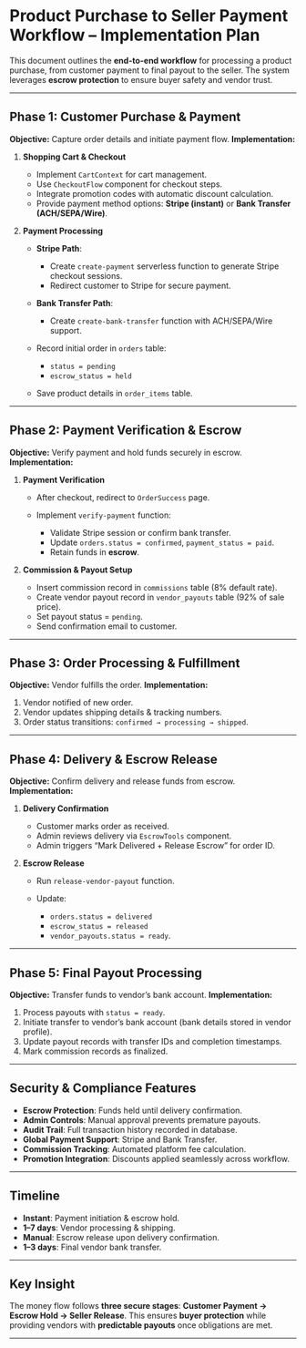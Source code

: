 
# Product Purchase to Seller Payment Workflow – Implementation Plan

This document outlines the **end-to-end workflow** for processing a product purchase, from customer payment to final payout to the seller. The system leverages **escrow protection** to ensure buyer safety and vendor trust.

---

## Phase 1: Customer Purchase & Payment

**Objective:** Capture order details and initiate payment flow.
**Implementation:**

1. **Shopping Cart & Checkout**

   * Implement `CartContext` for cart management.
   * Use `CheckoutFlow` component for checkout steps.
   * Integrate promotion codes with automatic discount calculation.
   * Provide payment method options: **Stripe (instant)** or **Bank Transfer (ACH/SEPA/Wire)**.

2. **Payment Processing**

   * **Stripe Path**:

     * Create `create-payment` serverless function to generate Stripe checkout sessions.
     * Redirect customer to Stripe for secure payment.
   * **Bank Transfer Path**:

     * Create `create-bank-transfer` function with ACH/SEPA/Wire support.
   * Record initial order in `orders` table:

     * `status = pending`
     * `escrow_status = held`
   * Save product details in `order_items` table.

---

## Phase 2: Payment Verification & Escrow

**Objective:** Verify payment and hold funds securely in escrow.
**Implementation:**

1. **Payment Verification**

   * After checkout, redirect to `OrderSuccess` page.
   * Implement `verify-payment` function:

     * Validate Stripe session or confirm bank transfer.
     * Update `orders.status = confirmed`, `payment_status = paid`.
     * Retain funds in **escrow**.

2. **Commission & Payout Setup**

   * Insert commission record in `commissions` table (8% default rate).
   * Create vendor payout record in `vendor_payouts` table (92% of sale price).
   * Set payout status = `pending`.
   * Send confirmation email to customer.

---

## Phase 3: Order Processing & Fulfillment

**Objective:** Vendor fulfills the order.
**Implementation:**

1. Vendor notified of new order.
2. Vendor updates shipping details & tracking numbers.
3. Order status transitions: `confirmed → processing → shipped`.

---

## Phase 4: Delivery & Escrow Release

**Objective:** Confirm delivery and release funds from escrow.
**Implementation:**

1. **Delivery Confirmation**

   * Customer marks order as received.
   * Admin reviews delivery via `EscrowTools` component.
   * Admin triggers “Mark Delivered + Release Escrow” for order ID.

2. **Escrow Release**

   * Run `release-vendor-payout` function.
   * Update:

     * `orders.status = delivered`
     * `escrow_status = released`
     * `vendor_payouts.status = ready`.

---

## Phase 5: Final Payout Processing

**Objective:** Transfer funds to vendor’s bank account.
**Implementation:**

1. Process payouts with `status = ready`.
2. Initiate transfer to vendor’s bank account (bank details stored in vendor profile).
3. Update payout records with transfer IDs and completion timestamps.
4. Mark commission records as finalized.

---

## Security & Compliance Features

* **Escrow Protection**: Funds held until delivery confirmation.
* **Admin Controls**: Manual approval prevents premature payouts.
* **Audit Trail**: Full transaction history recorded in database.
* **Global Payment Support**: Stripe and Bank Transfer.
* **Commission Tracking**: Automated platform fee calculation.
* **Promotion Integration**: Discounts applied seamlessly across workflow.

---

## Timeline

* **Instant**: Payment initiation & escrow hold.
* **1–7 days**: Vendor processing & shipping.
* **Manual**: Escrow release upon delivery confirmation.
* **1–3 days**: Final vendor bank transfer.

---

## Key Insight

The money flow follows **three secure stages**:
**Customer Payment → Escrow Hold → Seller Release**.
This ensures **buyer protection** while providing vendors with **predictable payouts** once obligations are met.

---

